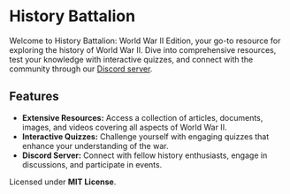 # History Battalion
Welcome to History Battalion: World War II Edition, your go-to resource for exploring the history of World War II. Dive into comprehensive resources, test your knowledge with interactive quizzes, and connect with the community through our [Discord server](https://discord.com/invite/worldwar2).

## Features
- **Extensive Resources:** Access a collection of articles, documents, images, and videos covering all aspects of World War II.
- **Interactive Quizzes:** Challenge yourself with engaging quizzes that enhance your understanding of the war.
- **Discord Server:** Connect with fellow history enthusiasts, engage in discussions, and participate in events.

Licensed under __MIT License__.
